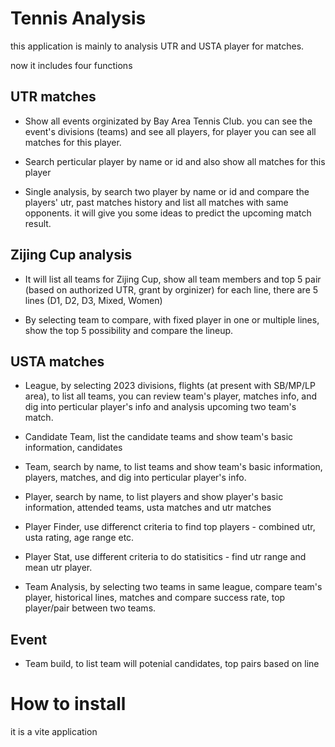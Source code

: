 # Tennis Analysis

this application is mainly to analysis UTR and USTA player for matches.

now it includes four functions

## UTR matches

- Show all events orginizated by Bay Area Tennis Club. you can see the event's divisions (teams) and see all players, for player you can see all matches for this player.

- Search perticular player by name or id and also show all matches for this player

- Single analysis, by search two player by name or id and compare the players' utr, past matches history and list all matches with same opponents. it will give you some ideas to predict the upcoming match result.


## Zijing Cup analysis

- It will list all teams for Zijing Cup, show all team members and top 5 pair (based on authorized UTR, grant by orginizer) for each line, there are 5 lines (D1, D2, D3, Mixed, Women)

- By selecting team to compare, with fixed player in one or multiple lines, show the top 5 possibility and compare the lineup.

## USTA matches

- League, by selecting 2023 divisions, flights (at present with SB/MP/LP area), to list all teams, you can review team's player, matches info, and dig into perticular player's info and analysis upcoming two team's match.

- Candidate Team, list the candidate teams and show team's basic information, candidates

- Team, search by name, to list teams and show team's basic information, players, matches, and dig into perticular player's info.

- Player, search by name, to list players and show player's basic information, attended teams, usta matches and utr matches

- Player Finder, use differenct criteria to find top players - combined utr, usta rating, age range etc.

- Player Stat, use different criteria to do statisitics - find utr range and mean utr player.

- Team Analysis, by selecting two teams in same league, compare team's player, historical lines, matches and compare success rate, top player/pair between two teams.

## Event

- Team build, to list team will potenial candidates, top pairs based on line

# How to install

it is a vite application
